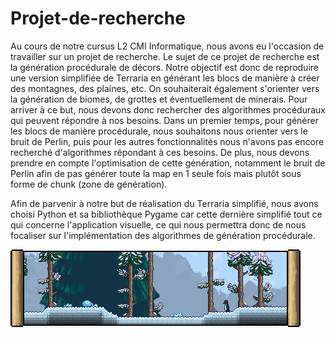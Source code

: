 # Projet-de-recherche

Au cours de notre cursus L2 CMI Informatique, nous avons eu l'occasion de travailler sur un projet de recherche. Le sujet de ce projet de recherche est la génération procédurale de décors.
Notre objectif est donc de reproduire une version simplifiée de Terraria en générant les blocs de manière à créer des montagnes, des plaines, etc. On souhaiterait également s'orienter vers la génération de biomes, de grottes et éventuellement de minerais.
Pour arriver à ce but, nous devons donc rechercher des algorithmes procéduraux qui peuvent répondre à nos besoins. Dans un premier temps, pour générer les blocs de manière procédurale, nous souhaitons nous orienter vers le bruit de Perlin, puis pour les autres fonctionnalités nous n'avons pas encore recherché d'algorithmes répondant à ces besoins. De plus, nous devons prendre en compte l'optimisation de cette génération, notamment le bruit de Perlin afin de pas générer toute la map en 1 seule fois mais plutôt sous forme de chunk (zone de génération).

Afin de parvenir à notre but de réalisation du Terraria simplifié, nous avons choisi Python et sa bibliothèque Pygame car cette dernière simplifié tout ce qui concerne l'application visuelle, ce qui nous permettra donc de nous focaliser sur l'implémentation des algorithmes de génération procédurale.

![Texte alternatif](https://raw.githubusercontent.com/killianmathias/Projet-de-recherche/main/Rapport/assets/toundra.png)

